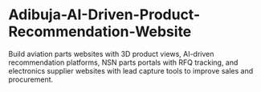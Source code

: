 # Adibuja-AI-Driven-Product-Recommendation-Website
Build aviation parts websites with 3D product views, AI-driven recommendation platforms, NSN parts portals with RFQ tracking, and electronics supplier websites with lead capture tools to improve sales and procurement.
